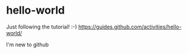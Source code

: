# hello-world
Just following the tutorial! :-) https://guides.github.com/activities/hello-world/

I'm new to github
